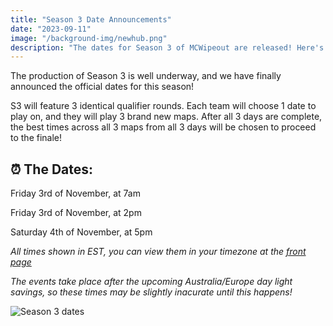 ```yaml
---
title: "Season 3 Date Announcements"
date: "2023-09-11"
image: "/background-img/newhub.png"
description: "The dates for Season 3 of MCWipeout are released! Here's what you need to know"
---
```

The production of Season 3 is well underway, and we have finally announced the official dates for this season!

S3 will feature 3 identical qualifier rounds. Each team will choose 1 date to play on, and they will play 3 brand new maps. After all 3 days are complete, the best times across all 3 maps from all 3 days will be chosen to proceed to the finale!

## ⏰ The Dates:

Friday 3rd of November, at 7am

Friday 3rd of November, at 2pm

Saturday 4th of November, at 5pm

*All times shown in EST, you can view them in your timezone at the [front page](https://www.mcwipeout.com/)*

*The events take place after the upcoming Australia/Europe day light savings, so these times may be slightly inacurate until this happens!*

![Season 3 dates](/background-img/s3dates.png)